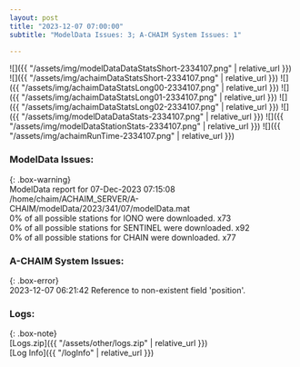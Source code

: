 ```yaml
---
layout: post
title: "2023-12-07 07:00:00"
subtitle: "ModelData Issues: 3; A-CHAIM System Issues: 1"

---
```


![]({{ "/assets/img/modelDataDataStatsShort-2334107.png" | relative_url }})
![]({{ "/assets/img/achaimDataStatsShort-2334107.png" | relative_url }})
![]({{ "/assets/img/achaimDataStatsLong00-2334107.png" | relative_url }})
![]({{ "/assets/img/achaimDataStatsLong01-2334107.png" | relative_url }})
![]({{ "/assets/img/achaimDataStatsLong02-2334107.png" | relative_url }})
![]({{ "/assets/img/modelDataDataStats-2334107.png" | relative_url }})
![]({{ "/assets/img/modelDataStationStats-2334107.png" | relative_url }})
![]({{ "/assets/img/achaimRunTime-2334107.png" | relative_url }})


### ModelData Issues:  
  
{: .box-warning}  
 ModelData report for 07-Dec-2023 07:15:08   
 /home/chaim/ACHAIM_SERVER/A-CHAIM/modelData/2023/341/07/modelData.mat   
 0% of all possible stations for IONO were downloaded. x73   
 0% of all possible stations for SENTINEL were downloaded. x92   
 0% of all possible stations for CHAIN were downloaded. x77   
  
### A-CHAIM System Issues:  
  
{: .box-error}  
2023-12-07 06:21:42 Reference to non-existent field 'position'.  

### Logs:  
  
{: .box-note}  
[Logs.zip]({{ "/assets/other/logs.zip" | relative_url }})  
[Log Info]({{ "/logInfo" | relative_url }})  
